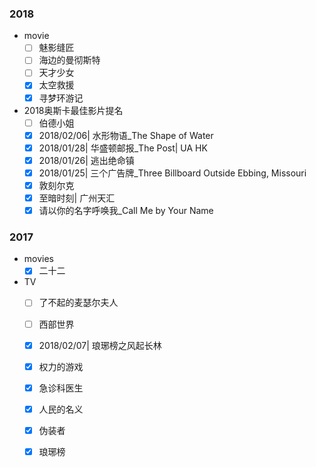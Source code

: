 ### 2018

- movie
    - [ ] 魅影缝匠
    - [ ] 海边的曼彻斯特
    - [ ] 天才少女
    - [x] 太空救援
    - [x] 寻梦环游记

- 2018奥斯卡最佳影片提名
    - [ ] 伯德小姐
    - [x] 2018/02/06| 水形物语_The Shape of Water
    - [x] 2018/01/28| 华盛顿邮报_The Post| UA HK
    - [x] 2018/01/26| 逃出绝命镇
    - [x] 2018/01/25| 三个广告牌_Three Billboard Outside Ebbing, Missouri
    - [x] 敦刻尔克
    - [x] 至暗时刻| 广州天汇
    - [x] 请以你的名字呼唤我_Call Me by Your Name

### 2017

- movies
    - [x] 二十二

- TV
    - [ ] 了不起的麦瑟尔夫人
    - [ ] 西部世界
    - [x] 2018/02/07| 琅琊榜之风起长林
    - [x] 权力的游戏
    - [x] 急诊科医生
    - [x] 人民的名义
    - [x] 伪装者
    - [x] 琅琊榜

